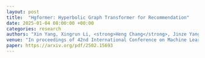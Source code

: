```yaml
---
layout: post
title:  "Hgformer: Hyperbolic Graph Transformer for Recommendation"
date: 2025-01-04 08:00:00 +00:00
categories: research
authors: "Xin Yang, Xingrun Li, <strong>Heng Chang</strong>, Jinze Yang, Xihong Yang, Shengyu Tao, Ningkang Chang, Maiko Shigeno, Junfeng Wang, Dawei Yin, Erxue Min"
venue: "In proceedings of 42nd International Conference on Machine Learning (<strong>ICML</strong>)"
paper: https://arxiv.org/pdf/2502.15693
---
```

